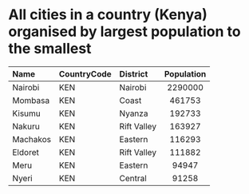 # All cities in a country (Kenya) organised by largest population to the smallest

| Name | CountryCode | District | Population |
| :--- | :--- | :--- | :---: |
|Nairobi|KEN|Nairobi|2290000|
|Mombasa|KEN|Coast|461753|
|Kisumu|KEN|Nyanza|192733|
|Nakuru|KEN|Rift Valley|163927|
|Machakos|KEN|Eastern|116293|
|Eldoret|KEN|Rift Valley|111882|
|Meru|KEN|Eastern|94947|
|Nyeri|KEN|Central|91258|
